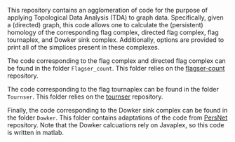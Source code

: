 This repository contains an agglomeration of code for the purpose of applying Topological Data Analysis (TDA) to graph data. Specifically, given a (directed) graph, this code allows one to calculate the (persistent) homology of the corresponding flag complex, directed flag complex, flag tournaplex, and Dowker sink complex. Additionally, options are provided to print all of the simplices present in these complexes.

The code corresponding to the flag complex and directed flag complex can be found in the folder `Flagser_count`. This folder relies on the [flagser-count](https://github.com/JasonPSmith/flagser-count) repository.

The code corresponding to the flag tournaplex can be found in the folder `Tournser`.  This folder relies on the [tournser](https://github.com/JasonPSmith/tournser.git) repository.

Finally, the code corresponding to the Dowker sink complex can be found in the folder `Dowker`. This folder contains adaptations of the code from [PersNet](https://github.com/fmemoli/PersNet) repository. Note that the Dowker calcuations rely on Javaplex, so this code is written in matlab.